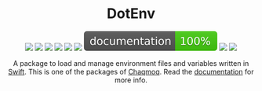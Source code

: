 <div align="center">
    <h1>DotEnv</h1>
    <p>
        <a href="https://swift.org/download/#releases"><img src="https://img.shields.io/badge/swift-5.3+-brightgreen.svg" /></a>
        <a href="https://github.com/chaqmoq/dotenv/blob/master/LICENSE/"><img src="https://img.shields.io/badge/license-MIT-brightgreen.svg" /></a>
        <a href="https://github.com/chaqmoq/dotenv/actions"><img src="https://github.com/chaqmoq/dotenv/workflows/ci/badge.svg" /></a>
        <a href="https://www.codacy.com/gh/chaqmoq/dotenv/dashboard?utm_source=github.com&amp;utm_medium=referral&amp;utm_content=chaqmoq/dotenv&amp;utm_campaign=Badge_Grade"><img src="https://app.codacy.com/project/badge/Grade/338011fb74214aaebffcba2ab1f429bb" /></a>
        <a href="https://codecov.io/gh/chaqmoq/dotenv"><img src="https://codecov.io/gh/chaqmoq/dotenv/branch/master/graph/badge.svg?token=RBmui14UTG" /></a>
        <a href="https://sonarcloud.io/project/overview?id=chaqmoq_dotenv"><img src="https://sonarcloud.io/api/project_badges/measure?project=chaqmoq_dotenv&metric=alert_status" /></a>
        <a href="https://chaqmoq.dev/dotenv/"><img src="https://github.com/chaqmoq/dotenv/raw/gh-pages/badge.svg" /></a>
        <a href="https://github.com/chaqmoq/dotenv/blob/master/CONTRIBUTING.md"><img src="https://img.shields.io/badge/contributing-guide-brightgreen.svg" /></a>
        <a href="https://t.me/chaqmoqdev"><img src="https://img.shields.io/badge/telegram-chaqmoqdev-brightgreen.svg" /></a>
    </p>
    <p>A package to load and manage environment files and variables written in <a href="https://swift.org">Swift</a>. This is one of the packages of <a href="https://chaqmoq.dev">Chaqmoq</a>. Read the <a href="https://docs.chaqmoq.dev">documentation</a> for more info.</p>
</div>
